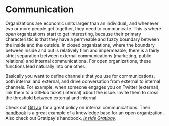 # Communication

Organizations are economic units larger than an individual, and whenever two or more people get together, they need to communicate. This is where *open* organizations start to get interesting, because their primary characteristic is that they have a permeable and fuzzy boundary between the inside and the outside. In closed organizations, where the boundary between inside and out is relatively firm and impermeable, there is a fairly strict separation between external communications (marketing, public relations) and internal communications. For open organizations, these functions lead naturally into one other.

Basically you want to define channels that you use for communications, both internal and external, and drive conversation from external to internal channels. For example, when someone engages you on Twitter (external), link them to a GitHub ticket (internal) about the issue. Invite them to cross the threshold between external and internal.

Check out [GitLab](https://about.gitlab.com/2016/03/23/remote-communication/) for a great policy on internal communications. Their [handbook](https://about.gitlab.com/handbook/) is a great example of a knowledge base for an open organization. Also check out Gratipay's handbook, [*Inside Gratipay*](http://inside.gratipay.com/).